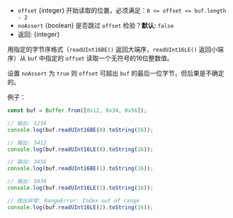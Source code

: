 <!-- YAML
added: v0.5.5
-->

* `offset` {integer} 开始读取的位置，必须满足：`0 <= offset <= buf.length - 2`
* `noAssert` {boolean} 是否跳过 `offset` 检验？**默认:** `false`
* 返回: {integer}

用指定的字节序格式（`readUInt16BE()` 返回大端序，`readUInt16LE()` 返回小端序）从 `buf` 中指定的 `offset` 读取一个无符号的16位整数值。

设置 `noAssert` 为 `true` 则 `offset` 可超出 `buf` 的最后一位字节，但后果是不确定的。

例子：

```js
const buf = Buffer.from([0x12, 0x34, 0x56]);

// 输出: 1234
console.log(buf.readUInt16BE(0).toString(16));

// 输出: 3412
console.log(buf.readUInt16LE(0).toString(16));

// 输出: 3456
console.log(buf.readUInt16BE(1).toString(16));

// 输出: 5634
console.log(buf.readUInt16LE(1).toString(16));

// 抛出异常: RangeError: Index out of range
console.log(buf.readUInt16LE(2).toString(16));
```

